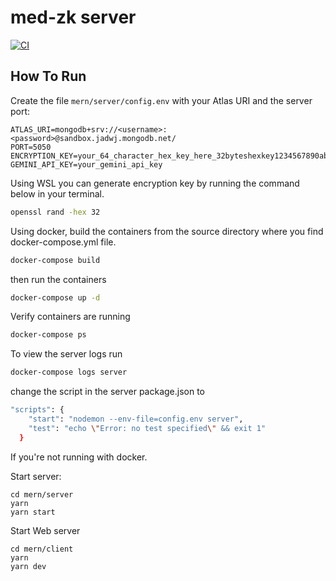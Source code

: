 # med-zk server 


[![CI](https://github.com/mongodb-developer/mern-stack-example/actions/workflows/main.yaml/badge.svg)](https://github.com/mongodb-developer/mern-stack-example/actions/workflows/main.yaml)

## How To Run
Create the file `mern/server/config.env` with your Atlas URI and the server port:
```
ATLAS_URI=mongodb+srv://<username>:<password>@sandbox.jadwj.mongodb.net/
PORT=5050
ENCRYPTION_KEY=your_64_character_hex_key_here_32byteshexkey1234567890abcdef
GEMINI_API_KEY=your_gemini_api_key
```

Using WSL you can generate encryption key by running the command below in your terminal.
```bash
openssl rand -hex 32
```

Using docker, build the containers from the source directory where you find docker-compose.yml file.

```bash
docker-compose build
```

then run the containers

```bash
docker-compose up -d
```

Verify containers are running

```bash
docker-compose ps
```

To view the server logs run

```bash
docker-compose logs server
```



change the script in the server package.json to
```bash
"scripts": {
    "start": "nodemon --env-file=config.env server", 
    "test": "echo \"Error: no test specified\" && exit 1"
  }
```
If you're not running with docker.

Start server:
```
cd mern/server
yarn
yarn start
```

Start Web server
```
cd mern/client
yarn
yarn dev
```
